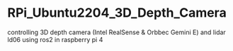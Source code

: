 # RPi_Ubuntu2204_3D_Depth_Camera
controlling 3D depth camera (Intel RealSense & Orbbec Gemini E) and lidar ld06 using ros2 in raspberry pi 4
